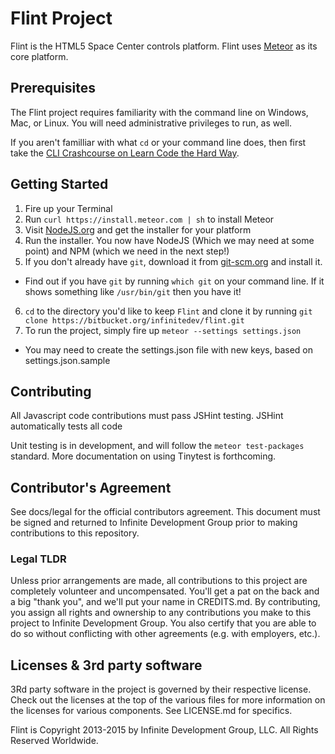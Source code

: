 # Flint Project
Flint is the HTML5 Space Center controls platform. Flint uses [Meteor](http://www.meteor.com) as its core platform.

## Prerequisites
The Flint project requires familiarity with the command line on Windows, Mac, or Linux. You will need administrative privileges to run, as well.

If you aren't familliar with what `cd` or your command line does, then first take the [CLI Crashcourse on Learn Code the Hard Way](http://cli.learncodethehardway.org/book/).

## Getting Started
1. Fire up your Terminal
2. Run `curl https://install.meteor.com | sh` to install Meteor
3. Visit [NodeJS.org](http://nodejs.org/download/) and get the installer for your platform
4. Run the installer. You now have NodeJS (Which we may need at some point) and NPM (which we need in the next step!)
5. If you don't already have `git`, download it from [git-scm.org](http://git-scm.com/) and install it.
  * Find out if you have `git` by running `which git` on your command line. If it shows something like `/usr/bin/git` then you have it!
6. `cd` to the directory you'd like to keep `Flint` and clone it by running `git clone https://bitbucket.org/infinitedev/flint.git`
7. To run the project, simply fire up `meteor --settings settings.json`
  * You may need to create the settings.json file with new keys, based on settings.json.sample

## Contributing
All Javascript code contributions must pass JSHint testing. JSHint automatically tests all code

Unit testing is in development, and will follow the `meteor test-packages` standard. More documentation on using Tinytest is forthcoming.

## Contributor's Agreement
See docs/legal for the official contributors agreement. This document must be signed and returned to Infinite Development Group prior to making contributions to this repository.

### Legal TLDR
Unless prior arrangements are made, all contributions to this project are completely volunteer and uncompensated. You'll get a pat on the back and a big "thank you", and we'll put your name in CREDITS.md. By contributing, you assign all rights and ownership to any contributions you make to this project to Infinite Development Group. You also certify that you are able to do so without conflicting with other agreements (e.g. with employers, etc.).

## Licenses & 3rd party software
3Rd party software in the project is governed by their respective license. Check out the licenses at the top of the various files for more information on the licenses for various components. See LICENSE.md for specifics.

Flint is Copyright 2013-2015 by Infinite Development Group, LLC. All Rights Reserved Worldwide.
